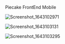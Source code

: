Piecake FrontEnd Mobile 

![Screenshot_1643102971](https://user-images.githubusercontent.com/82645322/150949916-cb8425c2-a636-4bee-bb57-219b2f10089c.png)

![Screenshot_1643103131](https://user-images.githubusercontent.com/82645322/150950315-6aa6f13a-623d-487d-b0ab-27e39b9b6bdd.png)

![Screenshot_1643103295](https://user-images.githubusercontent.com/82645322/150950722-388d52f5-c119-4ab1-a753-bac79421e60d.png)
